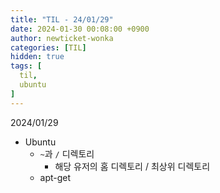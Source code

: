 ```yaml
---
title: "TIL - 24/01/29"
date: 2024-01-30 00:08:00 +0900
author: newticket-wonka
categories: [TIL]
hidden: true
tags: [
  til,
  ubuntu
]
---
```


2024/01/29

* Ubuntu
  * `~`과 `/` 디렉토리
    * 해당 유저의 홈 디렉토리 / 최상위 디렉토리
  * apt-get

